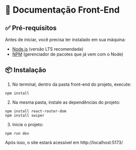 # 🚗 Documentação Front-End

## ✅ Pré-requisitos

Antes de iniciar, você precisa ter instalado em sua máquina:

- [Node.js](https://nodejs.org/) (versão LTS recomendada)
- [NPM](https://www.npmjs.com/) (gerenciador de pacotes que já vem com o Node)

## 📦 Instalação

1. No terminal, dentro da pasta front-end do projeto, execute:

```
npm install
```

2. Na mesma pasta, instale as dependências do projeto:
```
npm install react-router-dom
npm install swiper
```

3. Inicie o projeto:
```
npm run dev
```

Após isso, o site estará acessível em http://localhost:5173/
